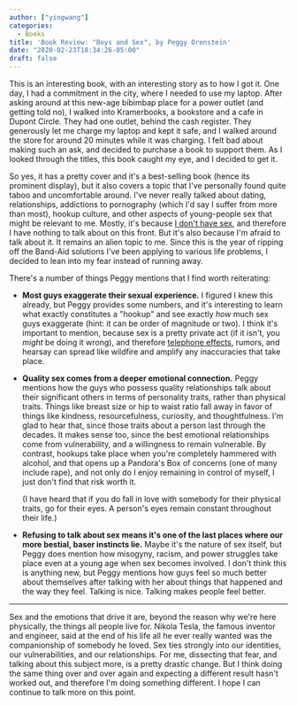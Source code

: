 ```yaml
---
author: ["yingwang"]
categories:
  - Books
title: 'Book Review: "Boys and Sex", by Peggy Orenstein'
date: "2020-02-23T18:34:26-05:00"
draft: false
---
```


This is an interesting book, with an interesting story as to how I got it. One
day, I had a commitment in the city, where I needed to use my laptop. After
asking around at this new-age bibimbap place for a power outlet (and getting
told no), I walked into Kramerbooks, a bookstore and a cafe in Dupont Circle.
They had one outlet, behind the cash register. They generously let me charge my
laptop and kept it safe, and I walked around the store for around 20 minutes
while it was charging. I felt bad about making such an ask, and decided to
purchase a book to support them. As I looked through the titles, this book
caught my eye, and I decided to get it.

So yes, it has a pretty cover and it's a best-selling book (hence its prominent
display), but it also covers a topic that I've personally found quite taboo and
uncomfortable around. I've never really talked about dating, relationships,
addictions to pornography (which I'd say I suffer from more than most), hookup
culture, and other aspects of young-people sex that might be relevant to me.
Mostly, it's because [I don't have
sex](https://www.reddit.com/r/suicidebywords/), and therefore I have nothing to
talk about on this front. But it's also because I'm afraid to talk about it. It
remains an alien topic to me. Since this is the year of ripping off the Band-Aid
solutions I've been applying to various life problems, I decided to lean into my
fear instead of running away.

There's a number of things Peggy mentions that I find worth reiterating:

- **Most guys exaggerate their sexual experience.** I figured I knew this
  already, but Peggy provides some numbers, and it's interesting to learn what
  exactly constitutes a "hookup" and see exactly _how_ much sex guys exaggerate
  (hint: it can be order of magnitude or two). I think it's important to
  mention, because sex is a pretty private act (if it isn't, you _might_ be
  doing it wrong), and therefore [telephone
  effects](https://en.wikipedia.org/wiki/Chinese_whispers), rumors, and hearsay
  can spread like wildfire and amplify any inaccuracies that take place.

- **Quality sex comes from a deeper emotional connection.** Peggy mentions how
  the guys who possess quality relationships talk about their significant others
  in terms of personality traits, rather than physical traits. Things like
  breast size or hip to waist ratio fall away in favor of things like kindness,
  resourcefulness, curiosity, and thoughtfulness. I'm glad to hear that, since
  those traits about a person last through the decades. It makes sense too,
  since the best emotional relationships come from vulnerability, and a
  willingness to remain vulnerable. By contrast, hookups take place when you're
  completely hammered with alcohol, and that opens up a Pandora's Box of
  concerns (one of many include rape), and not only do I enjoy remaining in
  control of myself, I just don't find that risk worth it.

  (I have heard that if you do fall in love with somebody for their physical
  traits, go for their eyes. A person's eyes remain constant throughout their
  life.)

- **Refusing to talk about sex means it's one of the last places where our more
  bestial, baser instincts lie.** Maybe it's the nature of sex itself, but Peggy
  does mention how misogyny, racism, and power struggles take place even at a
  young age when sex becomes involved. I don't think this is anything new, but
  Peggy mentions how guys feel so much better about themselves after talking
  with her about things that happened and the way they feel. Talking is nice.
  Talking makes people feel better.

---

Sex and the emotions that drive it are, beyond the reason why we're here
physically, the things all people live for. Nikola Tesla, the famous inventor
and engineer, said at the end of his life all he ever really wanted was the
companionship of somebody he loved. Sex ties strongly into our identities, our
vulnerabilities, and our relationships. For me, dissecting that fear, and
talking about this subject more, is a pretty drastic change. But I think doing
the same thing over and over again and expecting a different result hasn't
worked out, and therefore I'm doing something different. I hope I can continue
to talk more on this point.
